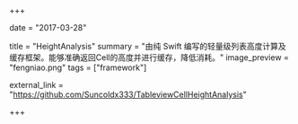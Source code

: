 +++

date = "2017-03-28"

title = "HeightAnalysis"
summary = "由纯 Swift 编写的轻量级列表高度计算及缓存框架。能够准确返回Cell的高度并进行缓存，降低消耗。"
image_preview = "fengniao.png"
tags = ["framework"]

external_link = "https://github.com/Suncoldx333/TableviewCellHeightAnalysis"

+++
